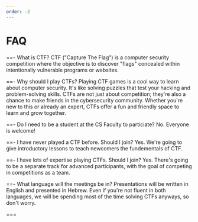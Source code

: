 ```yaml
---
order: -2
---
```


# FAQ

==- What is CTF?
CTF ("Capture The Flag") is a computer security competition where the objective is to discover "flags" concealed within intentionally vulnerable programs or websites.

==- Why should I play CTFs?
Playing CTF games is a cool way to learn about computer security. It's like solving puzzles that test your hacking and problem-solving skills. CTFs are not just about competition; they're also a chance to make friends in the cybersecurity community. Whether you're new to this or already an expert, CTFs offer a fun and friendly space to learn and grow together.

==- Do I need to be a student at the CS Faculty to particiate?
No. Everyone is welcome!

==- I have never played a CTF before. Should I join?
Yes. We're going to give introductory lessons to teach newcomers the fundementals of CTF.

==- I have lots of expertise playing CTFs. Should I join?
Yes. There's going to be a separate track for advanced participants, with the goal of competing in competitions as a team.

==- What language will the meetings be in?
Presentations will be written in English and presented in Hebrew. Even if you're not fluent in both languages, we will be spending most of the time solving CTFs anyways, so don't worry.

===